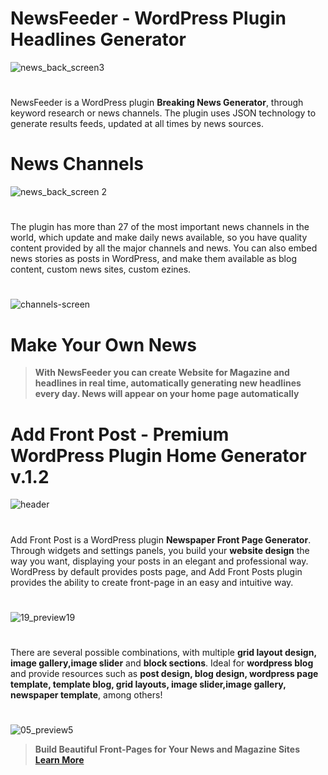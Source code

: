 # NewsFeeder - WordPress Plugin Headlines Generator


![news_back_screen3](https://user-images.githubusercontent.com/20075622/94387140-a2179300-011f-11eb-9d76-899b93128b2e.png)

#
NewsFeeder is a WordPress plugin **Breaking News Generator**, through keyword research or news channels. The plugin uses JSON technology to generate results feeds, updated at all times by news sources.

#

# News Channels


![news_back_screen 2](https://user-images.githubusercontent.com/20075622/94384541-38948600-0119-11eb-9371-0edbdd88ffff.png)

#

The plugin has more than 27 of the most important news channels in the world, which update and make daily news available, so you have quality content provided by all the major channels and news. You can also embed news stories as posts in WordPress, and make them available as blog content, custom news sites, custom ezines.

#

![channels-screen](https://user-images.githubusercontent.com/20075622/94385144-b73df300-011a-11eb-807d-a40fbe8727bb.png)


# Make Your Own News

> **With NewsFeeder you can create Website for Magazine and headlines in real time, automatically generating new headlines every day. News will appear on your home page automatically**


#


# Add Front Post - Premium WordPress Plugin Home Generator v.1.2


![header](https://user-images.githubusercontent.com/20075622/94387305-266a1600-0120-11eb-8bcd-d9a0b4fb4a1c.png)

#
Add Front Post is a WordPress plugin **Newspaper Front Page Generator**. Through widgets and settings panels, you build your **website design** the way you want, displaying your posts in an elegant and professional way. WordPress by default provides posts page, and Add Front Posts plugin provides the ability to create front-page in an easy and intuitive way.

#
![19_preview19](https://user-images.githubusercontent.com/20075622/94388015-308d1400-0122-11eb-98ea-688ad869f1a6.jpg)

#
There are several possible combinations, with multiple **grid layout design, image gallery,image slider** and **block sections**. Ideal for **wordpress blog** and provide resources such as **post design, blog design, wordpress page template, template blog, grid layouts, image slider,image gallery, newspaper template**, among others!

#
![05_preview5](https://user-images.githubusercontent.com/20075622/94388053-4f8ba600-0122-11eb-89bc-806af956687e.jpg)


>**Build Beautiful Front-Pages for Your News and Magazine Sites [Learn More](https://codecanyon.net/item/add-front-post-wordpress-plugin-frontpage-generator/21026084)**

